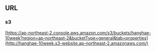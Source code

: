 ## URL 
### s3
[https://ap-northeast-2.console.aws.amazon.com/s3/buckets/hanghae-10week?region=ap-northeast-2&bucketType=general&tab=properties](http://hanghae-10week.s3-website.ap-northeast-2.amazonaws.com/)
